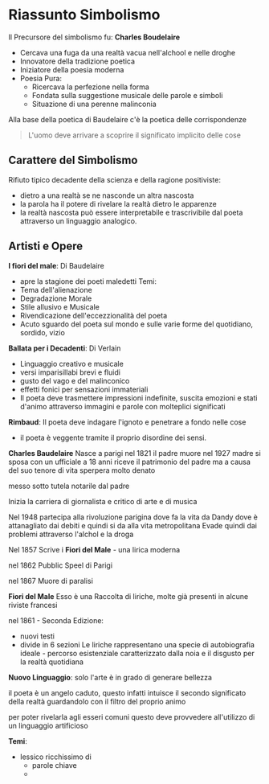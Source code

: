# Riassunto Simbolismo

Il Precursore del simbolismo fu: **Charles Boudelaire**
- Cercava una fuga da una realtà vacua nell'alchool e nelle droghe
- Innovatore della tradizione poetica
- Iniziatore della poesia moderna
- Poesia Pura:
	- Ricercava la perfezione nella forma
	- Fondata sulla suggestione musicale delle parole e simboli
	- Situazione di una perenne malinconia

Alla base della poetica di Baudelaire c'è la poetica delle corrispondenze 
> L'uomo deve arrivare a scoprire il significato implicito delle cose

## Carattere del Simbolismo

Rifiuto tipico decadente della scienza e della ragione positiviste:
- dietro a una realtà se ne nasconde un altra nascosta
- la parola ha il potere di rivelare la realtà dietro le apparenze
- la realtà nascosta può essere interpretabile e trascrivibile dal poeta attraverso un linguaggio analogico.

## Artisti e Opere

**I fiori del male**: Di Baudelaire
- apre la stagione dei poeti maledetti
Temi:
- Tema dell'alienazione
- Degradazione Morale
- Stile allusivo e Musicale
- Rivendicazione dell'eccezzionalità del poeta
- Acuto sguardo del poeta sul mondo e sulle varie forme del quotidiano, sordido, vizio

**Ballata per i Decadenti**: Di Verlain
- Linguaggio creativo e musicale
- versi imparisillabi brevi e fluidi
- gusto del vago e del malinconico
- effetti fonici per sensazioni immateriali
- Il poeta deve trasmettere  impressioni indefinite, suscita emozioni e stati d'animo attraverso immagini e parole con molteplici significati

**Rimbaud**: Il poeta deve indagare l'ignoto e penetrare a fondo nelle cose 
- il poeta è veggente tramite il proprio disordine dei sensi.

**Charles Baudelaire**
Nasce a parigi nel 1821
il padre muore nel 1927
madre si sposa con un ufficiale
a 18 anni riceve il patrimonio del padre ma a causa del suo tenore di vita sperpera molto denato

messo sotto tutela notarile dal padre

Inizia la carriera di giornalista e critico di arte e di musica

Nel 1948 partecipa alla rivoluzione parigina dove fa la vita da Dandy dove è attanagliato dai debiti e quindi si da alla vita metropolitana 
Evade quindi dai problemi attraverso l'alchol e la droga 

Nel 1857 Scrive i **Fiori del Male** - una lirica moderna

nel 1862 Pubblic Speel di Parigi

nel 1867 Muore di paralisi

**Fiori del Male**
Esso è una Raccolta di liriche, molte già presenti in alcune riviste francesi

nel 1861 - Seconda Edizione:
- nuovi testi
- divide in 6 sezioni
Le liriche rappresentano una specie di autobiografia ideale - percorso esistenziale 
caratterizzato dalla noia e il disgusto per la realtà quotidiana

**Nuovo Linguaggio**: solo l'arte è in grado di generare bellezza

il poeta è un angelo caduto, questo infatti intuisce il secondo significato della realtà guardandolo con il filtro del proprio animo

per poter rivelarla agli esseri comuni questo deve provvedere all'utilizzo di un linguaggio artificioso

**Temi**:
- lessico ricchissimo di 
	- parole chiave
	- 
<!--stackedit_data:
eyJoaXN0b3J5IjpbNzg0Mzg1MzQ2LDE3MDEwMzk1MTcsMTk0NT
k2Mzg0MV19
-->